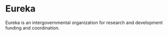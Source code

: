 # Eureka
Eureka is an intergovernmental organization for research and development funding and coordination.
